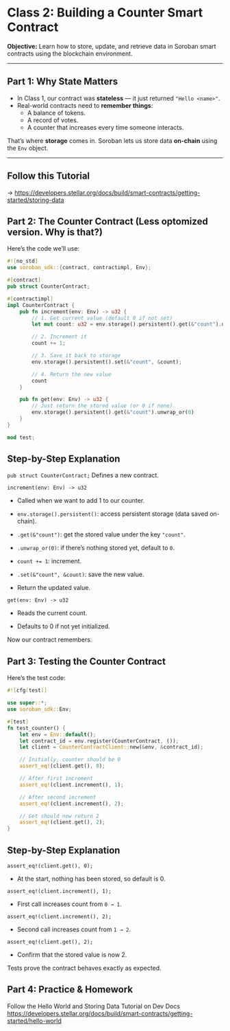 # Class 2: Building a Counter Smart Contract  
**Objective:** Learn how to store, update, and retrieve data in Soroban smart contracts using the blockchain environment.  

---

## Part 1: Why State Matters  

- In Class 1, our contract was **stateless** — it just returned `"Hello <name>"`.  
- Real-world contracts need to **remember things**:  
  - A balance of tokens.  
  - A record of votes.  
  - A counter that increases every time someone interacts.  

That’s where **storage** comes in. Soroban lets us store data **on-chain** using the `Env` object.  

---

## Follow this Tutorial 
-> https://developers.stellar.org/docs/build/smart-contracts/getting-started/storing-data



## Part 2: The Counter Contract (Less optomized version. Why is that?)

Here’s the code we’ll use:  

```rust
#![no_std]
use soroban_sdk::{contract, contractimpl, Env};

#[contract]
pub struct CounterContract;

#[contractimpl]
impl CounterContract {
    pub fn increment(env: Env) -> u32 {
        // 1. Get current value (default 0 if not set)
        let mut count: u32 = env.storage().persistent().get(&"count").unwrap_or(0);

        // 2. Increment it
        count += 1;

        // 3. Save it back to storage
        env.storage().persistent().set(&"count", &count);

        // 4. Return the new value
        count
    }

    pub fn get(env: Env) -> u32 {
        // Just return the stored value (or 0 if none)
        env.storage().persistent().get(&"count").unwrap_or(0)
    }
}

mod test;
```

## Step-by-Step Explanation

``pub struct CounterContract;``
Defines a new contract.

``increment(env: Env) -> u32``

- Called when we want to add 1 to our counter.

- ``env.storage().persistent()``: access persistent storage (data saved on-chain).

- ``.get(&"count")``: get the stored value under the key ``"count"``.

- ``.unwrap_or(0)``: if there’s nothing stored yet, default to ``0``.

- ``count += 1``: increment.

- ``.set(&"count", &count)``: save the new value.

- Return the updated value.

``get(env: Env) -> u32``

- Reads the current count.

- Defaults to 0 if not yet initialized.

Now our contract remembers.

## Part 3: Testing the Counter Contract

Here’s the test code:

```rust
#![cfg(test)]

use super::*;
use soroban_sdk::Env;

#[test]
fn test_counter() {
    let env = Env::default();
    let contract_id = env.register(CounterContract, ());
    let client = CounterContractClient::new(&env, &contract_id);

    // Initially, counter should be 0
    assert_eq!(client.get(), 0);

    // After first increment
    assert_eq!(client.increment(), 1);

    // After second increment
    assert_eq!(client.increment(), 2);

    // Get should now return 2
    assert_eq!(client.get(), 2);
}
```

## Step-by-Step Explanation

``assert_eq!(client.get(), 0);``
- At the start, nothing has been stored, so default is 0.

``assert_eq!(client.increment(), 1);``
- First call increases count from ``0 → 1``.

``assert_eq!(client.increment(), 2);``
- Second call increases count from ``1 → 2``.

``assert_eq!(client.get(), 2);``
- Confirm that the stored value is now 2.

Tests prove the contract behaves exactly as expected.

## Part 4: Practice & Homework

Follow the Hello World and Storing Data Tutorial on Dev Docs https://developers.stellar.org/docs/build/smart-contracts/getting-started/hello-world


